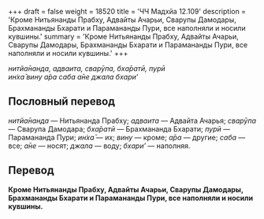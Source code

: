 +++
draft = false
weight = 18520
title = 'ЧЧ Мадхйа 12.109'
description = 'Кроме Нитьянанды Прабху, Адвайты Ачарьи, Сварупы Дамодары, Брахмананды Бхарати и Парамананды Пури, все наполняли и носили кувшины.'
summary = 'Кроме Нитьянанды Прабху, Адвайты Ачарьи, Сварупы Дамодары, Брахмананды Бхарати и Парамананды Пури, все наполняли и носили кувшины.'
+++

_нитйа̄нанда, адваита, сварӯпа, бха̄ратӣ, пурӣ  
ин̇ха̄ вину а̄ра саба а̄не джала бхари’_

## Пословный перевод

_нитйа̄нанда_ — Нитьянанда Прабху; _адваита_ — Адвайта Ачарья; _сварӯпа_ — Сварупа Дамодара; _бха̄ратӣ_ — Брахмананда Бхарати; _пурӣ_ — Парамананда Пури; _ин̇ха̄_ — их; _вину_ — кроме; _а̄ра_ — другие; _саба_ — все; _а̄не_ — носят; _джала_ — воду; _бхари’_ — наполняя.

## Перевод

**Кроме Нитьянанды Прабху, Адвайты Ачарьи, Сварупы Дамодары, Брахмананды Бхарати и Парамананды Пури, все наполняли и носили кувшины.**
